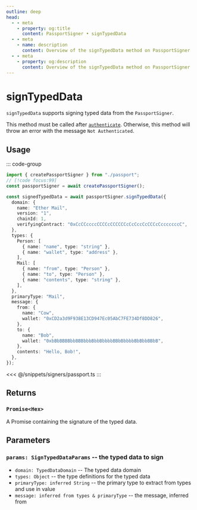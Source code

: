 ```yaml
---
outline: deep
head:
  - - meta
    - property: og:title
      content: PassportSigner • signTypedData
  - - meta
    - name: description
      content: Overview of the signTypedData method on PassportSigner
  - - meta
    - property: og:description
      content: Overview of the signTypedData method on PassportSigner
---
```


# signTypedData

`signTypedData` supports signing typed data from the `PassportSigner`.

This method must be called after [`authenticate`](/packages/aa-signers/passport/authenticate). Otherwise, this method will throw an error with the message `Not Authenticated`.

## Usage

::: code-group

```ts [example.ts]
import { createPassportSigner } from "./passport";
// [!code focus:99]
const passportSigner = await createPassportSigner();

const signedTypedData = await passportSigner.signTypedData({
  domain: {
    name: "Ether Mail",
    version: "1",
    chainId: 1,
    verifyingContract: "0xCcCCccccCCCCcCCCCCCcCcCccCcCCCcCcccccccC",
  },
  types: {
    Person: [
      { name: "name", type: "string" },
      { name: "wallet", type: "address" },
    ],
    Mail: [
      { name: "from", type: "Person" },
      { name: "to", type: "Person" },
      { name: "contents", type: "string" },
    ],
  },
  primaryType: "Mail",
  message: {
    from: {
      name: "Cow",
      wallet: "0xCD2a3d9F938E13CD947Ec05AbC7FE734Df8DD826",
    },
    to: {
      name: "Bob",
      wallet: "0xbBbBBBBbbBBBbbbBbbBbbbbBBbBbbbbBbBbbBBbB",
    },
    contents: "Hello, Bob!",
  },
});
```

<<< @/snippets/signers/passport.ts
:::

## Returns

### `Promise<Hex>`

A Promise containing the signature of the typed data.

## Parameters

### `params: SignTypedDataParams` -- the typed data to sign

- `domain: TypedDataDomain` -- The typed data domain
- `types: Object` -- the type definitions for the typed data
- `primaryType: inferred String` -- the primary type to extract from types and use in value
- `message: inferred from types & primaryType` -- the message, inferred from
